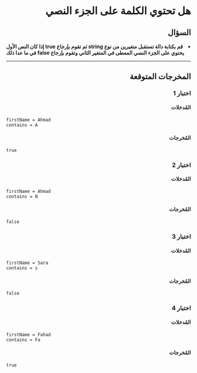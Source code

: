 # <div dir="rtl">هل تحتوي الكلمة على الجزء النصي</div>

## <div dir="rtl">السؤال</div>

<li dir="rtl">
<b>
قم بكتابة دالة تستقبل متغيرين من نوع string ثم تقوم بإرجاع true إذا كان النص الأول يحتوي على الجزء النصي المعطى في المتغير الثاني وتقوم بإرجاع false في ما عدا ذلك
</b>
</li>

---

## <div dir="rtl">المخرجات المتوقعة</div>

### <div dir="rtl">اختبار 1</div>

#### <div dir="rtl">المُدخلات</div>

```text
firstName = Ahmad
contains = A
```

#### <div dir="rtl">المُخرجات</div>

```text
true
```

### <div dir="rtl">اختبار 2</div>

#### <div dir="rtl">المُدخلات</div>

```text
firstName = Ahmad
contains = N
```

#### <div dir="rtl">المُخرجات</div>

```text
false
```

### <div dir="rtl">اختبار 3</div>

#### <div dir="rtl">المُدخلات</div>

```text
firstName = Sara
contains = s
```

#### <div dir="rtl">المُخرجات</div>

```text
false
```

### <div dir="rtl">اختبار 4</div>

#### <div dir="rtl">المُدخلات</div>

```text
firstName = Fahad
contains = Fa
```

#### <div dir="rtl">المُخرجات</div>

```text
true
```